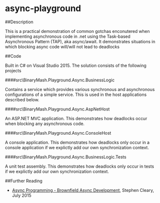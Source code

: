 # async-playground

##Description

This is a practical demonstration of common gotchas enconutered when implementing asynchronous code in .net using the Task-based Asynchronous Pattern (TAP), aka async/await. It demonstrates situations in which blocking async code will/will not lead to deadlocks

##Code

Built in C# on Visual Studio 2015. The solution consists of the following projects

####src\BinaryMash.Playground.Async.BusinessLogic

Contains a service which provides various synchronous and asynchronous configurations of a simple service. This is used in the host applications described below.

####src\BinaryMash.Playground.Async.AspNetHost

An ASP.NET MVC application. This demonstrates how deadlocks occur when blocking any asynchronous code.

####src\BinaryMash.Playground.Async.ConsoleHost

A console application. This demonstrates how deadlocks only occur in a console application if we explictly add our own synchronization context.

####src\BinaryMash.Playground.Async.BusinessLogic.Tests

A unit test assembly. This demonstrates how deadlocks only occur in tests if we explictly add our own synchronization context.

##Further Reading

- [Async Programming - Brownfield Async Development](https://msdn.microsoft.com/en-us/magazine/mt238404.aspx), Stephen Cleary, July 2015
